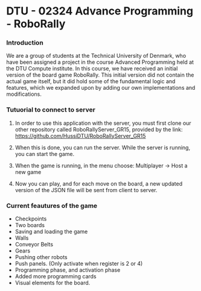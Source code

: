 # DTU - 02324 Advance Programming - RoboRally

### Introduction
We are a group of students at the Technical University of Denmark, who have been assigned a project in the course Advanced Programming held at the DTU Compute institute. In this course, we have received an initial version of the board game RoboRally. This initial version did not contain the actual game itself, but it did hold some of the fundamental logic and features, which we expanded upon by adding our own implementations and modifications.

### Tutuorial to connect to server
1. In order to use this application with the server, you must first clone our other repository called RoboRallyServer_GR15, provided by the link: https://github.com/HussiDTU/RoboRallyServer_GR15 

2. When this is done, you can run the server. While the server is running, you can start the game. 

3. When the game is running, in the menu choose: Multiplayer -> Host a new game

4. Now you can play, and for each move on the board, a new updated version of the JSON file will be sent from client to server.


### Current feautures of the game
* Checkpoints
* Two boards
* Saving and loading the game
* Walls
* Conveyor Belts
* Gears
* Pushing other robots
* Push panels. (Only activate when register is 2 or 4)
* Programming phase, and activation phase 
* Added more programming cards
* Visual elements for the board. 

